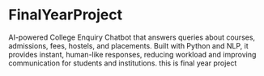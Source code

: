 # FinalYearProject
AI-powered College Enquiry Chatbot that answers queries about courses, admissions, fees, hostels, and placements. Built with Python and NLP, it provides instant, human-like responses, reducing workload and improving communication for students and institutions.
this is final year project
